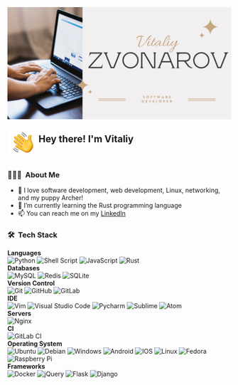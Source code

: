 ![Tal Banner](https://raw.githubusercontent.com/tal-zvon/tal-zvon/main/assets/Vitaliy_Zvonarov.png)

<img alt="Hand_Wave" src="https://raw.githubusercontent.com/tal-zvon/tal-zvon/main/assets/Hand_Wave.gif" width='70' align="left"/><h2>Hey there! I'm Vitaliy</h2>

<br>

### 👨🏻‍💻 &nbsp;About Me

- 👀 I love software development, web development, Linux, networking, and my puppy Archer!
- 🌱 I’m currently learning the Rust programming language
- 📫 You can reach me on my [LinkedIn](https://www.linkedin.com/in/talzvon/)

### 🛠 &nbsp;Tech Stack

__Languages__ <br>
![Python](https://img.shields.io/badge/-Python-05122A?style=flat&logo=python)
![Shell Script](https://img.shields.io/badge/shell_script-%23121011.svg?style=flat&logo=gnu-bash&logoColor=white)
![JavaScript](https://img.shields.io/badge/javascript-%23323330.svg?style=flat&logo=javascript&logoColor=%23F7DF1E)
![Rust](https://img.shields.io/badge/rust-%23000000.svg?style=flat&logo=rust&logoColor=00599C)
<br> __Databases__ <br>
![MySQL](https://img.shields.io/badge/-MySQL-05122A?style=flat&logo=mysql)
![Redis](https://img.shields.io/badge/redis-%23DD0031.svg?style=flat&logo=redis&logoColor=white)
![SQLite](https://img.shields.io/badge/sqlite-%2307405e.svg?style=flat&logo=sqlite&logoColor=white)
<br> __Version Control__ <br>
![Git](https://img.shields.io/badge/-Git-05122A?style=flat&logo=git)
![GitHub](https://img.shields.io/badge/-GitHub-05122A?style=flat&logo=github)
![GitLab](https://img.shields.io/badge/gitlab-%23181717.svg?style=flat&logo=gitlab&logoColor=white)
<br> __IDE__ <br>
![Vim](https://img.shields.io/badge/VIM-%2311AB00.svg?style=flat&logo=vim&logoColor=white)
![Visual Studio Code](https://img.shields.io/badge/-Visual%20Studio%20Code-05122A?style=flat&logo=visual-studio-code&logoColor=007ACC)
![Pycharm](https://img.shields.io/badge/-PyCharm-05122A?style=flat&logo=pycharm)
![Sublime](https://img.shields.io/badge/Sublime_Text-05122A?style=flat&logo=sublime-text&logoColor=important)
![Atom](https://img.shields.io/badge/Atom-%2366595C.svg?style=flat&logo=atom&logoColor=white)
<br> __Servers__ <br>
![Nginx](https://img.shields.io/badge/nginx-%23009639.svg?style=flat&logo=nginx&logoColor=white)
<br> __CI__ <br>
![GitLab CI](https://img.shields.io/badge/GitLabCI-%23181717.svg?style=flat&logo=gitlab&logoColor=white)
<br> __Operating System__ <br>
![Ubuntu](https://img.shields.io/badge/Ubuntu-E95420?style=flat&logo=ubuntu&logoColor=white)
![Debian](https://img.shields.io/badge/Debian-D70A53?style=flat&logo=debian&logoColor=white)
![Windows](https://img.shields.io/badge/Windows-0078D6?style=flat&logo=windows&logoColor=white)
![Android](https://img.shields.io/badge/Android-3DDC84?style=flat&logo=android&logoColor=white)
![IOS](https://img.shields.io/badge/iOS-000000?style=flat&logo=ios&logoColor=white)
![Linux](https://img.shields.io/badge/Linux-FCC624?style=flat&logo=linux&logoColor=black)
![Fedora](https://img.shields.io/badge/Fedora-294172?style=flat&logo=fedora&logoColor=white)
![Raspberry Pi](https://img.shields.io/badge/-RaspberryPi-C51A4A?style=flat&logo=Raspberry-Pi)
<br> __Frameworks__ <br>
![Docker](https://img.shields.io/badge/-Docker-05122A?style=flat&logo=docker)
![jQuery](https://img.shields.io/badge/jquery-%230769AD.svg?style=flat&logo=jquery&logoColor=white)
![Flask](https://img.shields.io/badge/flask-%23000.svg?style=flat&logo=flask&logoColor=white)
![Django](https://img.shields.io/badge/django-%23092E20.svg?style=flat&logo=django&logoColor=white)
